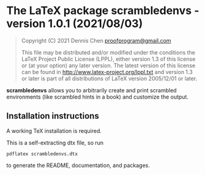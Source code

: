 # The LaTeX package scrambledenvs - version 1.0.1 (2021/08/03)

> Copyright (C) 2021 Dennis Chen proofprogram@gmail.com
>
> This file may be distributed and/or modified under the conditions the LaTeX Project Public License (LPPL), either version 1.3 of this license or (at your option) any later version. The latest version of this license can be found in http://www.latex-project.org/lppl.txt and version 1.3 or later is part of all distributions of LaTeX version 2005/12/01 or later.

**scrambledenvs** allows you to arbitrarily create and print scrambled environments (like scrambled hints in a book) and customize the output.

## Installation instructions

A working TeX installation is required.

This is a self-extracting dtx file, so run

    pdflatex scrambledenvs.dtx

to generate the README, documentation, and packages.


